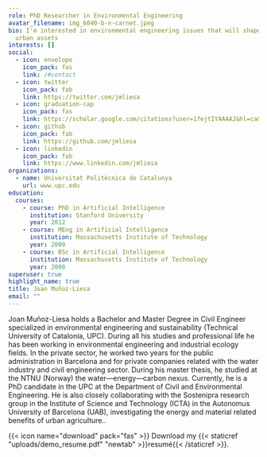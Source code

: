 ```yaml
---
role: PhD Researcher in Environmental Engineering
avatar_filename: img_6040-b-n-carnet.jpeg
bio: I'm interested in environmental engineering issues that will shape future
  urban assets
interests: []
social:
  - icon: envelope
    icon_pack: fas
    link: /#contact
  - icon: twitter
    icon_pack: fab
    link: https://twitter.com/jmliesa
  - icon: graduation-cap
    icon_pack: fas
    link: https://scholar.google.com/citations?user=1fejtIYAAAAJ&hl=ca&oi=ao
  - icon: github
    icon_pack: fab
    link: https://github.com/jmliesa
  - icon: linkedin
    icon_pack: fab
    link: https://www.linkedin.com/jmliesa
organizations:
  - name: Universitat Politècnica de Catalunya
    url: www.upc.edu
education:
  courses:
    - course: PhD in Artificial Intelligence
      institution: Stanford University
      year: 2012
    - course: MEng in Artificial Intelligence
      institution: Massachusetts Institute of Technology
      year: 2009
    - course: BSc in Artificial Intelligence
      institution: Massachusetts Institute of Technology
      year: 2008
superuser: true
highlight_name: true
title: Joan Muñoz-Liesa
email: ""
---
```

Joan Muñoz-Liesa holds a Bachelor and Master Degree in Civil Engineer specialized in environmental engineering and sustainability (Technical University of Catalonia, UPC). During all his studies and professional life he has been working in environmental engineering and industrial ecology fields. In the private sector, he worked two years for the public administration in Barcelona and for private companies related with the water industry and civil engineering sector. During his master thesis, he studied at the NTNU (Norway) the water—energy—carbon nexus. Currently, he is a PhD candidate in the UPC at the Department of Civil and Environmental Engineering. He is also closely collaborating with the Sostenipra research group in the Institute of Science and Technology (ICTA) in the Autonomus University of Barcelona (UAB), investigating the energy and material related benefits of urban agriculture..

{{< icon name="download" pack="fas" >}} Download my {{< staticref "uploads/demo_resume.pdf" "newtab" >}}resumé{{< /staticref >}}.